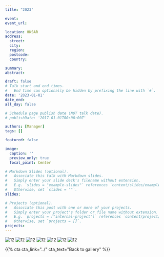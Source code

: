 ```yaml
---
title: "2023"

event: 
event_url: 

location: HKSAR
address:
  street: 
  city: 
  region: 
  postcode: 
  country: 

summary: 
abstract: 

draft: false
# Talk start and end times.
#   End time can optionally be hidden by prefixing the line with `#`.
date: '2023-01-01'
date_end: 
all_day: false

# Schedule page publish date (NOT talk date).
# publishDate: '2017-01-01T00:00:00Z'

authors: [Manager]
tags: []

featured: false

image:
  caption: ''
  preview_only: true
  focal_point: Center

# Markdown Slides (optional).
#   Associate this talk with Markdown slides.
#   Simply enter your slide deck's filename without extension.
#   E.g. `slides = "example-slides"` references `content/slides/example-slides.md`.
#   Otherwise, set `slides = ""`.
slides:

# Projects (optional).
#   Associate this post with one or more of your projects.
#   Simply enter your project's folder or file name without extension.
#   E.g. `projects = ["internal-project"]` references `content/project/deep-learning/index.md`.
#   Otherwise, set `projects = []`.
projects:
---
```

<!--more-->


![12](/gallery/activities/2023/Group-2023-1.JPG)
![12](/gallery/activities/2023/Group-2023-2.JPG)
![12](/gallery/activities/2023/Group-2023-3.JPG)
![12](/gallery/activities/2023/Group-2023-4.JPG)
![12](/gallery/activities/2023/Group-2023-5.JPG)
![12](/gallery/activities/2023/Group-2023-6.JPG)
![12](/gallery/activities/2023/Group-2023-7.JPG)

{{% cta cta_link="../" cta_text="Back to gallery" %}}
